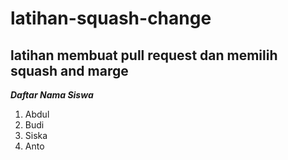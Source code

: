latihan-squash-change
===
latihan membuat pull request dan memilih squash and marge
---
***Daftar Nama Siswa***
1. Abdul
2. Budi
3. Siska
4. Anto
   
